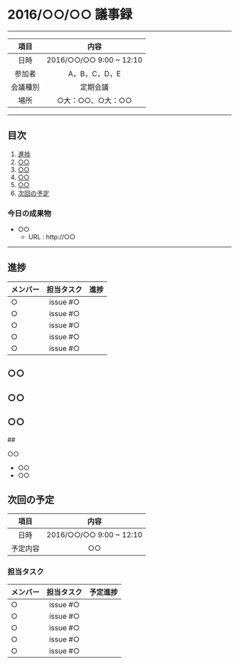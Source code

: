 # 2016/○○/○○ 議事録
---
|項目|内容|
|:--:|:--:|
| 日時 | 2016/○○/○○ 9:00 ~ 12:10|
| 参加者 | A，B，C，D，E |
| 会議種別 | 定期会議 |
| 場所 | ○大：○○、○大：○○ |

<!--
”日時”には年月日と開始・終了時間
”参加者”には当日参加したメンバーの名前
”会議種別”はカリキュラム上の日程なら定期会議、臨時実施の場合は臨時会議と記載する
場所は各大学ごとに記載
-->

---
## 目次
1. [進捗](#ProgressReport)
2. [○○](#anchar1)
3. [○○](#anchar2)
4. [○○](#anchar3)
5. [○○](#anchar4)
6. [次回の予定](#NextSchedule)

<!--
目次は『数字. [章タイトル](#anchar○)』とする
※「.」の直後に半角スペース必須
　「#anchar○」は後述のdiv要素のidと一致させること
　数字の前にTABを入れるとインデントを下げられます
-->

### 今日の成果物
- ○○
	- URL : http://○○

<!--
会議終了時点までに作成、更新された成果物を
『- 成果物名
　	- URL：成果物の場所
　	- その他特記事項』
の形で記載。二行目以降は先頭にTABスペース必須
-->

---

## <div id="ProgressReport"/> 進捗

| メンバー | 担当タスク | 進捗 |
| :-- | :--: | :-- |
| ○ | issue #○ |  |
| ○ | issue #○ |  |
| ○ | issue #○ |  |
| ○ | issue #○ |  |
| ○ | issue #○ |  |

<!--
会議開始時点までのタスク進捗状況を記録する
メンバーごとに「メンバー名、issue番号、進捗状況」の順に記録
-->

## <div id="anchar1"/>○○

<!--
会議の内容を記録
章タイトルは「○○」の部分だけだが、目次からリンクを貼るためdiv要素を追記している。
div要素のidは目次の[]内の文字列から先頭の#を消したものを指定する
-->


## <div id="anchar2"/>○○

## <div id="anchar3"/> ○○
 
##　<div id="anchar4"/>○○
- ○○
- ○○
 
## <div id="NextSchedule"/>次回の予定

|項目|内容|
|:--:|:--:|
| 日時 | 2016/○○/○○ 9:00 ~ 12:10|
| 予定内容 | ○○ |

### 担当タスク
| メンバー | 担当タスク | 予定進捗 |
| :-- | :--: | :-- |
| ○ | issue #○ |  |
| ○ | issue #○ |  |
| ○ | issue #○ |  |
| ○ | issue #○ |  |
| ○ | issue #○ |  |